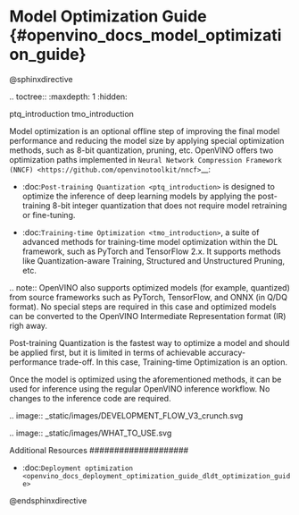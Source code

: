 # Model Optimization Guide {#openvino_docs_model_optimization_guide}

@sphinxdirective

.. toctree::
   :maxdepth: 1
   :hidden:

   ptq_introduction
   tmo_introduction


Model optimization is an optional offline step of improving the final model performance and reducing the model size by applying special optimization methods, such as 8-bit quantization, pruning, etc. OpenVINO offers two optimization paths implemented in `Neural Network Compression Framework (NNCF) <https://github.com/openvinotoolkit/nncf>`__:

- :doc:`Post-training Quantization <ptq_introduction>` is designed to optimize the inference of deep learning models by applying the post-training 8-bit integer quantization that does not require model retraining or fine-tuning. 

- :doc:`Training-time Optimization <tmo_introduction>`, a suite of advanced methods for training-time model optimization within the DL framework, such as PyTorch and TensorFlow 2.x. It supports methods like Quantization-aware Training, Structured and Unstructured Pruning, etc. 

.. note:: OpenVINO also supports optimized models (for example, quantized) from source frameworks such as PyTorch, TensorFlow, and ONNX (in Q/DQ format). No special steps are required in this case and optimized models can be converted to the OpenVINO Intermediate Representation format (IR) righ away.

Post-training Quantization is the fastest way to optimize a model and should be applied first, but it is limited in terms of achievable accuracy-performance trade-off. In this case, Training-time Optimization is an option.

Once the model is optimized using the aforementioned methods, it can be used for inference using the regular OpenVINO inference workflow. No changes to the inference code are required.

.. image:: _static/images/DEVELOPMENT_FLOW_V3_crunch.svg

.. image:: _static/images/WHAT_TO_USE.svg

Additional Resources
####################

- :doc:`Deployment optimization <openvino_docs_deployment_optimization_guide_dldt_optimization_guide>`

@endsphinxdirective
